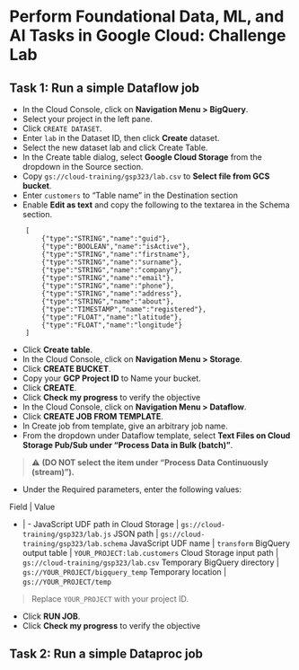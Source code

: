 # Perform Foundational Data, ML, and AI Tasks in Google Cloud: Challenge Lab

## Task 1: Run a simple Dataflow job
- In the Cloud Console, click on **Navigation Menu > BigQuery**.
- Select your project in the left pane.
- Click `CREATE DATASET`.
- Enter `lab` in the Dataset ID, then click **Create** dataset.
- Select the new dataset lab and click Create Table.
- In the Create table dialog, select **Google Cloud Storage** from the dropdown in the Source section.
- Copy `gs://cloud-training/gsp323/lab.csv` to **Select file from GCS bucket**.
- Enter `customers` to “Table name” in the Destination section
- Enable **Edit as text** and copy the following to the textarea in the Schema section.
```
    [
        {"type":"STRING","name":"guid"},
        {"type":"BOOLEAN","name":"isActive"},
        {"type":"STRING","name":"firstname"},
        {"type":"STRING","name":"surname"},
        {"type":"STRING","name":"company"},
        {"type":"STRING","name":"email"},
        {"type":"STRING","name":"phone"},
        {"type":"STRING","name":"address"},
        {"type":"STRING","name":"about"},
        {"type":"TIMESTAMP","name":"registered"},
        {"type":"FLOAT","name":"latitude"},
        {"type":"FLOAT","name":"longitude"}
    ]
```
- Click **Create table**.
- In the Cloud Console, click on **Navigation Menu > Storage**.
- Click **CREATE BUCKET**.
- Copy your **GCP Project ID** to Name your bucket.
- Click **CREATE**.
- Click **Check my progress** to verify the objective
- In the Cloud Console, click on **Navigation Menu > Dataflow**.
- Click **CREATE JOB FROM TEMPLATE**.
- In Create job from template, give an arbitrary job name.
- From the dropdown under Dataflow template, select **Text Files on Cloud Storage Pub/Sub under “Process Data in Bulk (batch)”**. 
> :warning: **(DO NOT select the item under “Process Data Continuously (stream)”).**

- Under the Required parameters, enter the following values:

Field |	Value
- | - 
JavaScript UDF path in Cloud Storage |	`gs://cloud-training/gsp323/lab.js`
JSON path | `gs://cloud-training/gsp323/lab.schema`
JavaScript UDF name | `transform`
BigQuery output table |	`YOUR_PROJECT:lab.customers`
Cloud Storage input path |	`gs://cloud-training/gsp323/lab.csv`
Temporary BigQuery directory |	`gs://YOUR_PROJECT/bigquery_temp`
Temporary location |	`gs://YOUR_PROJECT/temp`
> Replace `YOUR_PROJECT` with your project ID.
- Click **RUN JOB**.
- Click **Check my progress** to verify the objective

## Task 2: Run a simple Dataproc job

